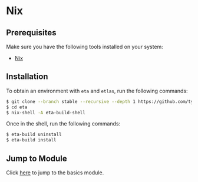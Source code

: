 # Nix

## Prerequisites

Make sure you have the following tools installed on your system:

- [Nix](https://nixos.org/nix/)

## Installation

To obtain an environment with `eta` and `etlas`, run the following commands:

```sh
$ git clone --branch stable --recursive --depth 1 https://github.com/typelead/eta
$ cd eta
$ nix-shell -A eta-build-shell
```

Once in the shell, run the following commands:

```sh
$ eta-build uninstall
$ eta-build install
```

## Jump to Module

Click [here](/docs/user-guides/eta-user-guide/basics/quick-start) to jump to the basics module.
